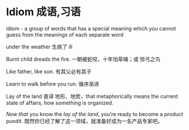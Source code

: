 # Idiom 成语,习语

idiom - a group of words that has a special meaning which you cannot guess from the meanings of each separate word


under the weather  生病了 ill



Burnt child dreads the fire. 一朝被蛇咬，十年怕草绳；或 惊弓之鸟

Like father, like son. 有其父必有其子

Learn to walk before you run. 循序渐进


Lay of the land 直译 地形、地势，that metaphorically means the current state of affairs, how something is organized.

*Now that* you know the *lay of the land*, you’re ready to become a product pundit. 既然你已经了解了这一领域，就准备好成为一名产品专家吧。

